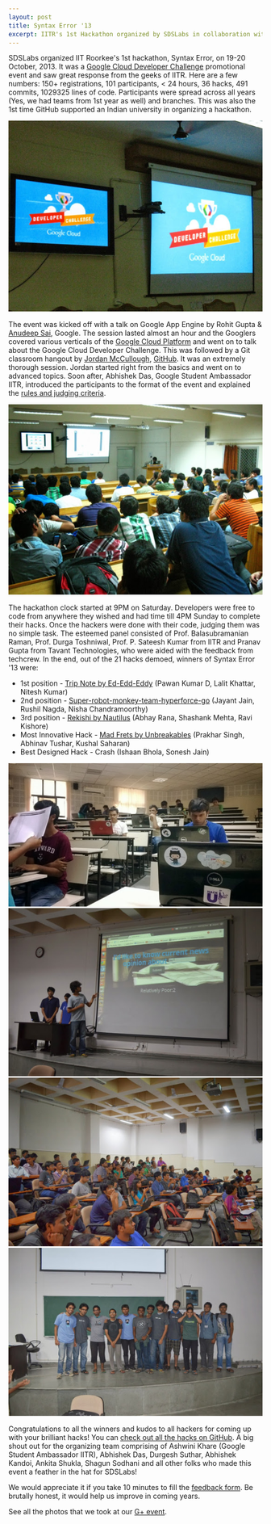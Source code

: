 ```yaml
---
layout: post
title: Syntax Error '13
excerpt: IITR's 1st Hackathon organized by SDSLabs in collaboration with Google &amp; GitHub
---
```


SDSLabs organized IIT Roorkee's 1st hackathon, Syntax Error, on 19-20 October, 2013. It was a [Google Cloud Developer Challenge](http://www.google.com/events/gcdc2013/) promotional event and saw great response from the geeks of IITR. Here are a few numbers: 150+ registrations, 101 participants, &lt; 24 hours, 36 hacks, 491 commits, 1029325 lines of code. Participants were spread across all years (Yes, we had teams from 1st year as well) and branches. This was also the 1st time GitHub supported an Indian university in organizing a hackathon.

![GCDC](/images/posts/syntax-error/gcdc.jpg)

The event was kicked off with a talk on Google App Engine by Rohit Gupta & [Anudeep Sai](https://plus.google.com/u/0/117456238851648091666), Google. The session lasted almost an hour and the Googlers covered various verticals of the [Google Cloud Platform](https://cloud.google.com/) and went on to talk about the Google Cloud Developer Challenge. This was followed by a Git classroom hangout by [Jordan McCullough](https://github.com/blog/1456-jordan-mccullough-is-a-githubber), [GitHub](https://github.com/jordanmccullough). It was an extremely thorough session. Jordan started right from the basics and went on to advanced topics. Soon after, Abhishek Das, Google Student Ambassador IITR, introduced the participants to the format of the event and explained the [rules and judging criteria](https://docs.google.com/presentation/d/1yXJ6h4QqfKYbEE1yIweVjEV0ZmGcknrnLarOocOaB64/edit?usp=sharing).

![GAE Talk](/images/posts/syntax-error/gae-talk.jpg)

The hackathon clock started at 9PM on Saturday. Developers were free to code from anywhere they wished and had time till 4PM Sunday to complete their hacks. Once the hackers were done with their code, judging them was no simple task. The esteemed panel consisted of Prof. Balasubramanian Raman, Prof. Durga Toshniwal, Prof. P. Sateesh Kumar from IITR and Pranav Gupta from Tavant Technologies, who were aided with the feedback from techcrew. In the end, out of the 21 hacks demoed, winners of Syntax Error '13 were:

* 1st position - [Trip Note by Ed-Edd-Eddy](https://github.com/SyntaxError2013/Ed-Edd-Eddy) (Pawan Kumar D, Lalit Khattar, Nitesh Kumar)
* 2nd position - [Super-robot-monkey-team-hyperforce-go](https://github.com/SyntaxError2013/Super-robot-monkey-team-hyperforce-go) (Jayant Jain, Rushil Nagda, Nisha Chandramoorthy)
* 3rd position - [Rekishi by Nautilus](https://github.com/SyntaxError2013/Nautilus) (Abhay Rana, Shashank Mehta, Ravi Kishore)
* Most Innovative Hack - [Mad Frets by Unbreakables](https://github.com/SyntaxError2013/Unbreakables) (Prakhar Singh, Abhinav Tushar, Kushal Saharan)
* Best Designed Hack - Crash (Ishaan Bhola, Sonesh Jain)

![Coding](/images/posts/syntax-error/coding.jpg)
![Demo](/images/posts/syntax-error/demo.jpg)
![Audience](/images/posts/syntax-error/audience.jpg)
![Winners](/images/posts/syntax-error/winners.jpg)

Congratulations to all the winners and kudos to all hackers for coming up with your brilliant hacks! You can [check out all the hacks on GitHub](https://github.com/SyntaxError2013). A big shout out for the organizing team comprising of Ashwini Khare (Google Student Ambassador IITR), Abhishek Das, Durgesh Suthar, Abhishek Kandoi, Ankita Shukla, Shagun Sodhani and all other folks who made this event a feather in the hat for SDSLabs!

We would appreciate it if you take 10 minutes to fill the [feedback form](http://bit.ly/se13feedback). Be brutally honest, it would help us improve in coming years.

See all the photos that we took at our [G+ event](https://plus.google.com/u/0/events/gallery/cvm3l40cjuo84du2bnke0fvvp54).